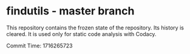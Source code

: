 # findutils - master branch

This repository contains the frozen state of the repository.
Its history is cleared. It is used only for static code
analysis with Codacy.

Commit Time: 1716265723